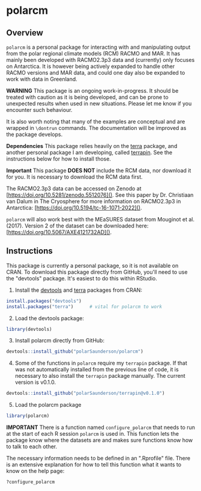 # polarcm

## Overview
`polarcm` is a personal package for interacting with and manipulating output 
from the polar regional climate models (RCM) RACMO and MAR. It has mainly been 
developed with RACMO2.3p3 data and (currently) only focuses on Antarctica. It is 
however being actively expanded to handle other RACMO versions and MAR data, and
could one day also be expanded to work with data in Greenland.

**WARNING** 
This package is an ongoing work-in-progress. It should be treated with caution 
as it is being developed, and can be prone to unexpected results when used in 
new situations. Please let me know if you encounter such behaviour.

It is also worth noting that many of the examples are conceptual and are wrapped
in `\dontrun` commands. The documentation will be improved as the package 
develops.

**Dependencies**
This package relies heavily on the [terra](https://rspatial.org) package, and 
another personal package I am developing, called [terrapin](https://github.com/polarSaunderson/terrapin). See the instructions
below for how to install those.

**Important** 
This package **DOES NOT** include the RCM data, nor download it for you. It is
necessary to download the RCM data first. 

The RACMO2.3p3 data can be accessed on Zenodo at 
[https://doi.org/10.5281/zenodo.5512076](). 
See this paper by Dr. Christiaan van Dalum in The Cryosphere for more 
information on RACMO2.3p3 in Antarctica: 
[https://doi.org/10.5194/tc-16-1071-2022](). 

`polarcm` will also work best with the MEaSURES dataset from Mouginot et al. 
(2017).
Version 2 of the dataset can be downloaded here:
[https://doi.org/10.5067/AXE4121732AD]().

## Instructions
This package is currently a personal package, so it is not available on CRAN.
To download this package directly from GitHub, you'll need to use the "devtools" package. 
It's easiest to do this within RStudio.

1) Install the [devtools](https://github.com/hadley/devtools) and [terra](https://rspatial.org) packages from CRAN: 
``` R
install.packages("devtools")
install.packages("terra")      # vital for polarcm to work
```

2) Load the devtools package:
```R
library(devtools)
```

3) Install polarcm directly from GitHub:
```R
devtools::install_github("polarSaunderson/polarcm")
```

4) Some of the functions in `polarcm` require my `terrapin` package. If that
was not automatically installed from the previous line of code, it is 
necessary to also install the `terrapin` package manually. The current version 
is v0.1.0.
```R
devtools::install_github("polarSaunderson/terrapin@v0.1.0")
```

5) Load the polarcm package
```R
library(polarcm)
```

**IMPORTANT**
There is a function named `configure_polarcm` that needs to run at the start of
each R session `polarcm` is used in. This function lets the package know where 
the datasets are and makes sure functions know how to talk to each other.

The necessary information needs to be defined in an ".Rprofile" file. There is 
an extensive explanation for how to tell this function what it wants to know on 
the help page:
```R
?configure_polarcm
```
